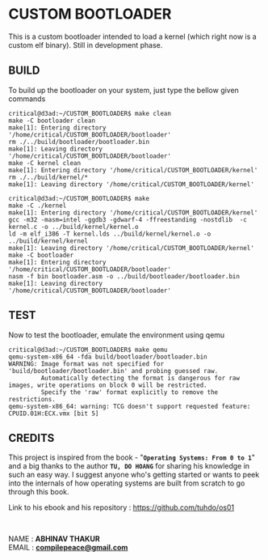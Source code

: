 # CUSTOM BOOTLOADER
This is a custom bootloader intended to load a kernel (which right now is a custom elf binary). Still in development phase.

## BUILD
To build up the bootloader on your system, just type the bellow given commands

```shell
critical@d3ad:~/CUSTOM_BOOTLOADER$ make clean
make -C bootloader clean
make[1]: Entering directory '/home/critical/CUSTOM_BOOTLOADER/bootloader'
rm ./../build/bootloader/bootloader.bin
make[1]: Leaving directory '/home/critical/CUSTOM_BOOTLOADER/bootloader'
make -C kernel clean
make[1]: Entering directory '/home/critical/CUSTOM_BOOTLOADER/kernel'
rm ./../build/kernel/*
make[1]: Leaving directory '/home/critical/CUSTOM_BOOTLOADER/kernel'

critical@d3ad:~/CUSTOM_BOOTLOADER$ make
make -C ./kernel
make[1]: Entering directory '/home/critical/CUSTOM_BOOTLOADER/kernel'
gcc -m32 -masm=intel -ggdb3 -gdwarf-4 -ffreestanding -nostdlib  -c kernel.c -o ../build/kernel/kernel.o
ld -m elf_i386 -T kernel.lds ../build/kernel/kernel.o -o ../build/kernel/kernel 
make[1]: Leaving directory '/home/critical/CUSTOM_BOOTLOADER/kernel'
make -C bootloader
make[1]: Entering directory '/home/critical/CUSTOM_BOOTLOADER/bootloader'
nasm -f bin bootloader.asm -o ../build/bootloader/bootloader.bin 
make[1]: Leaving directory '/home/critical/CUSTOM_BOOTLOADER/bootloader'

```

## TEST
Now to test the bootloader, emulate the environment using qemu

```shell
critical@d3ad:~/CUSTOM_BOOTLOADER$ make qemu
qemu-system-x86_64 -fda build/bootloader/bootloader.bin 
WARNING: Image format was not specified for 'build/bootloader/bootloader.bin' and probing guessed raw.
         Automatically detecting the format is dangerous for raw images, write operations on block 0 will be restricted.
         Specify the 'raw' format explicitly to remove the restrictions.
qemu-system-x86_64: warning: TCG doesn't support requested feature: CPUID.01H:ECX.vmx [bit 5]

```


##  CREDITS
This project is inspired from the book - "**`Operating Systems: From 0 to 1`**" and a big thanks to the author **`TU, DO HOANG`** for sharing his knowledge in such an easy way. I suggest anyone who's getting started or wants to peek into the internals of how operating systems are built from scratch to go through this book.


Link to his ebook and his repository : https://github.com/tuhdo/os01


<br>

NAME  : **ABHINAV THAKUR** <br>
EMAIL : **compilepeace@gmail.com** 


